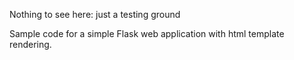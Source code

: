 Nothing to see here: just a testing ground

Sample code for a simple Flask web application with html template rendering. 

